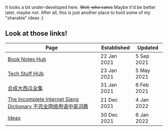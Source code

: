 It looks a bit under-developed here. 
~~Well, who cares~~ Maybe it'd be better later, maybe not.
After all, this is just another place to hold some of my "sharable" ideas :)

## Look at those links!

| Page | Established | Updated |
|------|-------------|---------|
| [Book Notes Hub](/Book%20Notes) | 22 Jan 2021 | 5 Sep 2021 |
| [Tech Stuff HUb](/Tech%20Stuff) | 23 Jan 2021 | 5 May 2021 |
| [合成大西瓜全集](daxigua) | 31 Jan 2021 | 6 Feb 2021 |
| [The Incomplete Internet Slang Dictionary 不完全网络用语中英词典](www-dict) | 21 Dec 2021 | 4 Jan 2022 |
| [Ideas](ideas) | 30 Dec 2021 | 6 Jan 2022 |